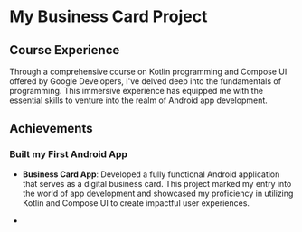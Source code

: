 # My Business Card Project

## Course Experience

Through a comprehensive course on Kotlin programming and Compose UI offered by Google Developers, I've delved deep into the fundamentals of programming. This immersive experience has equipped me with the essential skills to venture into the realm of Android app development.

## Achievements

### Built my First Android App

- **Business Card App**: Developed a fully functional Android application that serves as a digital business card. This project marked my entry into the world of app development and showcased my proficiency in utilizing Kotlin and Compose UI to create impactful user experiences.

- 
